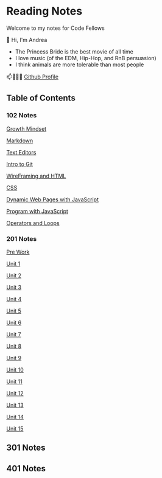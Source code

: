 # Reading Notes

Welcome to my notes for Code Fellows

👋 Hi, I'm Andrea

- The Princess Bride is the best movie of all time 
- I love music (of the EDM, Hip-Hop, and RnB persuasion)
- I think animals are more tolerable than most people

📫👩🏽‍💻 [Github Profile](https://github.com/ariley215)

## Table of Contents

### 102 Notes

[Growth Mindset](102-Notes/GrowthMidset.md)

[Markdown](102-Notes/102-Markdown.md)

[Text Editors](102-Notes/TextEditor.md)

[Intro to Git](102-Notes/GitIntro.md)

[WireFraming and HTML](102-Notes/HTML.md)

[CSS](102-Notes/CSS.md)

[Dynamic Web Pages with JavaScript](ActivateJava.md)

[Program with JavaScript](102-Notes/ProgramJava.md)

[Operators and Loops](102-Notes/OperatorsLoops.md)

### 201 Notes

[Pre Work](201-Notes/prompt-engineering.md)

[Unit 1](201-Notes/201-1.md)

[Unit 2](201-Notes/201-2.md)

[Unit 3](201-Notes/201-3.md)

[Unit 4](201-Notes/201-4.md)

[Unit 5](201-Notes/201-5.md)

[Unit 6](201-Notes/201-6.md)

[Unit 7](201-Notes/201-7.md)

[Unit 8](201-Notes/201-8.md)

[Unit 9](201-Notes/201-9.md)

[Unit 10](201-Notes/201-10.md)

[Unit 11](201-Notes/201-11.md)

[Unit 12](201-Notes/201-12.md)

[Unit 13](201-Notes/201-13.md)

[Unit 14](201-Notes/201-14.md)

[Unit 15](201-Notes/201-15.md)

## 301 Notes

## 401 Notes
